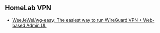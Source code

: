 ## HomeLab VPN

- [WeeJeWel/wg-easy: The easiest way to run WireGuard VPN + Web-based Admin UI.](https://github.com/WeeJeWel/wg-easy)